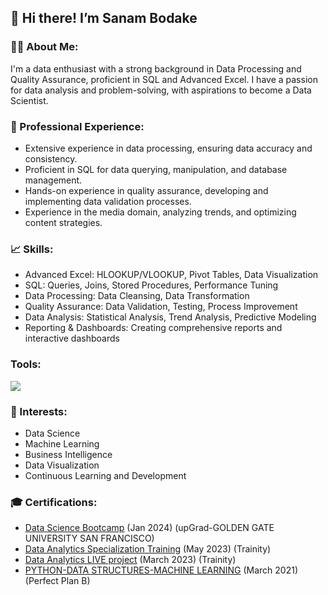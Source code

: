 ## 👋 Hi there! I’m Sanam Bodake

<!--
**SanamBodake/SanamBodake** is a ✨ _special_ ✨ repository because its `README.md` (this file) appears on your GitHub profile.

Here are some ideas to get you started: -->
### 🤵‍♀️ About Me:

I'm a data enthusiast with a strong background in Data Processing and Quality Assurance, proficient in SQL and Advanced Excel. I have a passion for data analysis and problem-solving, with aspirations to become a Data Scientist.

### 💼 Professional Experience:
- Extensive experience in data processing, ensuring data accuracy and consistency.
- Proficient in SQL for data querying, manipulation, and database management.
- Hands-on experience in quality assurance, developing and implementing data validation processes.
- Experience in the media domain, analyzing trends, and optimizing content strategies.

### 📈 Skills:
- Advanced Excel: HLOOKUP/VLOOKUP, Pivot Tables, Data Visualization
- SQL: Queries, Joins, Stored Procedures, Performance Tuning
- Data Processing: Data Cleansing, Data Transformation
- Quality Assurance: Data Validation, Testing, Process Improvement
- Data Analysis: Statistical Analysis, Trend Analysis, Predictive Modeling
- Reporting & Dashboards: Creating comprehensive reports and interactive dashboards

### Tools:

![](https://go-skill-icons.vercel.app/api/icons?i=excel,mysql,sqlserver,python,tableau,numpy,pandas,matplotlib,scikitlearn,mongodb)


### 🚀 Interests:
- Data Science
- Machine Learning
- Business Intelligence
- Data Visualization
- Continuous Learning and Development

### 🎓 Certifications:
- [Data Science Bootcamp](https://drive.google.com/file/d/1xRyF4cRqCFAGG7ZAkbpmAoZjc9HjeYur/view) (Jan 2024) (upGrad-GOLDEN GATE UNIVERSITY SAN FRANCISCO)
- [Data Analytics Specialization Training](https://drive.google.com/file/d/15wu0FRokLg5Y0j1TgYM-kq0_bHsqQtov/view) (May 2023) (Trainity)
- [Data Analytics LIVE project](https://drive.google.com/file/d/17UDJgxZ8VULcyGEkKXExeryhwfbBeXKj/view) (March 2023) (Trainity)
- [PYTHON-DATA STRUCTURES-MACHINE LEARNING](https://drive.google.com/file/d/1jBLpVyfxmdQmQJEWQ_iB77yNLTg6-dRu/view) (March 2021) (Perfect Plan B)
